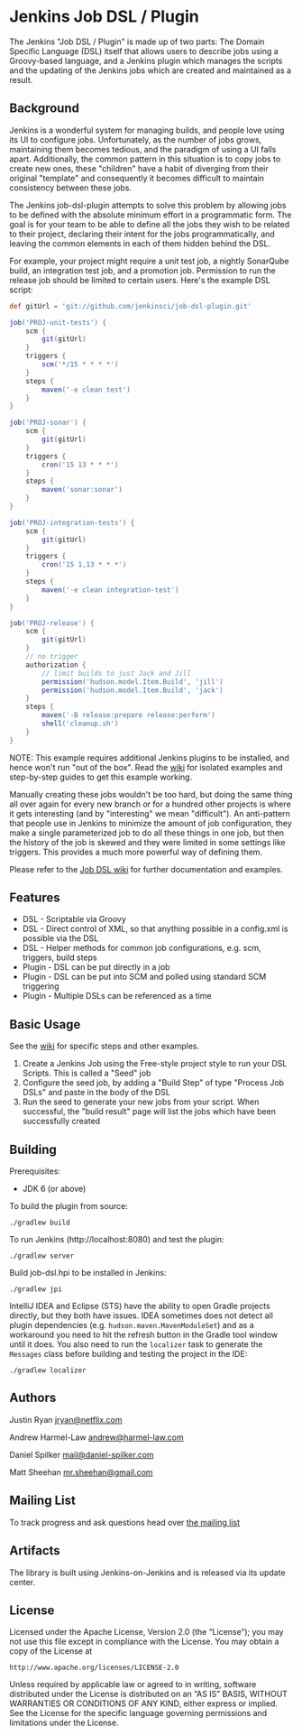 Jenkins Job DSL / Plugin
========================

The Jenkins "Job DSL / Plugin" is made up of two parts: The Domain Specific Language (DSL) itself that allows users to
describe jobs using a Groovy-based language, and a Jenkins plugin which manages the scripts and the updating of the
Jenkins jobs which are created and maintained as a result.

Background
----------
Jenkins is a wonderful system for managing builds, and people love using its UI to configure jobs.  Unfortunately, as
the number of jobs grows, maintaining them becomes tedious, and the paradigm of using a UI falls apart. Additionally,
the common pattern in this situation is to copy jobs to create new ones, these "children" have a habit of
diverging from their original "template" and consequently it becomes difficult to maintain consistency between these
jobs.

The Jenkins job-dsl-plugin attempts to solve this problem by allowing jobs to be defined with the absolute minimum
effort in a programmatic form.  The goal is for your team to be able to define all the jobs they wish to be related to
their project, declaring their intent for the jobs programmatically, and leaving the common elements in each of them
hidden behind the DSL.

For example, your project might require a unit test job, a nightly SonarQube build, an integration test job, and a
promotion job. Permission to run the release job should be limited to certain users. Here's the example DSL script:

```groovy
def gitUrl = 'git://github.com/jenkinsci/job-dsl-plugin.git'

job('PROJ-unit-tests') {
    scm {
        git(gitUrl)
    }
    triggers {
        scm('*/15 * * * *')
    }
    steps {
        maven('-e clean test')
    }
}

job('PROJ-sonar') {
    scm {
        git(gitUrl)
    }
    triggers {
        cron('15 13 * * *')
    }
    steps {
        maven('sonar:sonar')
    }
}

job('PROJ-integration-tests') {
    scm {
        git(gitUrl)
    }
    triggers {
        cron('15 1,13 * * *')
    }
    steps {
        maven('-e clean integration-test')
    }
}

job('PROJ-release') {
    scm {
        git(gitUrl)
    }
    // no trigger
    authorization {
        // limit builds to just Jack and Jill
        permission('hudson.model.Item.Build', 'jill')
        permission('hudson.model.Item.Build', 'jack')
    }
    steps {
        maven('-B release:prepare release:perform')
        shell('cleanup.sh')
    }
}
```

NOTE: This example requires additional Jenkins plugins to be installed, and hence won't run "out of the box". Read
the [wiki](https://github.com/jenkinsci/job-dsl-plugin/wiki) for isolated examples and step-by-step guides to get this
example working.

Manually creating these jobs wouldn't be too hard, but doing the same thing all over again for every new branch or for
a hundred other projects is where it gets interesting (and by "interesting" we mean "difficult"). An anti-pattern that
people use in Jenkins to minimize the amount of job configuration, they make a single parameterized job to do all these
things in one job, but then the history of the job is skewed and they were limited in some settings like triggers. This
provides a much more powerful way of defining them.

Please refer to the [Job DSL wiki](https://github.com/jenkinsci/job-dsl-plugin/wiki) for further documentation and
examples.

Features
--------
* DSL - Scriptable via Groovy
* DSL - Direct control of XML, so that anything possible in a config.xml is possible via the DSL
* DSL - Helper methods for common job configurations, e.g. scm, triggers, build steps
* Plugin - DSL can be put directly in a job
* Plugin - DSL can be put into SCM and polled using standard SCM triggering
* Plugin - Multiple DSLs can be referenced as a time

Basic Usage
-----------
See the [wiki](https://github.com/jenkinsci/job-dsl-plugin/wiki) for specific steps and other examples.

1. Create a Jenkins Job using the Free-style project style to run your DSL Scripts. This is called a "Seed" job
2. Configure the seed job, by adding a "Build Step" of type "Process Job DSLs" and paste in the body of the DSL
3. Run the seed to generate your new jobs from your script. When successful, the "build result" page will list the jobs
which have been successfully created

Building
--------
Prerequisites:
* JDK 6 (or above)

To build the plugin from source:

    ./gradlew build

To run Jenkins (http://localhost:8080) and test the plugin:

    ./gradlew server

Build job-dsl.hpi to be installed in Jenkins:

    ./gradlew jpi

IntelliJ IDEA and Eclipse (STS) have the ability to open Gradle projects directly, but they both have issues. IDEA
sometimes does not detect all plugin dependencies (e.g. `hudson.maven.MavenModuleSet`) and as a workaround you need to
hit the refresh button in the Gradle tool window until it does. You also need to run the `localizer` task to generate
the `Messages` class before building and testing the project in the IDE:

    ./gradlew localizer

Authors
-------
Justin Ryan <jryan@netflix.com>

Andrew Harmel-Law <andrew@harmel-law.com>

Daniel Spilker <mail@daniel-spilker.com>

Matt Sheehan <mr.sheehan@gmail.com>

Mailing List
------------
To track progress and ask questions head over [the mailing list](https://groups.google.com/d/forum/job-dsl-plugin)

Artifacts
---------
The library is built using Jenkins-on-Jenkins and is released via its update center.

License
-------
Licensed under the Apache License, Version 2.0 (the “License”); you may not use this file except in compliance with the
License. You may obtain a copy of the License at

    http://www.apache.org/licenses/LICENSE-2.0

Unless required by applicable law or agreed to in writing, software distributed under the License is distributed on an
“AS IS” BASIS, WITHOUT WARRANTIES OR CONDITIONS OF ANY KIND, either express or implied. See the License for the specific
 language governing permissions and limitations under the License.
